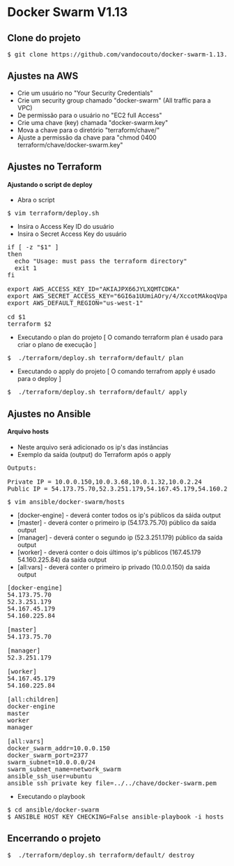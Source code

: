 # Docker Swarm V1.13

## Clone do projeto

<pre>
$ git clone https://github.com/vandocouto/docker-swarm-1.13.git
</pre>

## Ajustes na AWS

- Crie um usuário no "Your Security Credentials"
- Crie um security group chamado "docker-swarm" (All traffic para a VPC)
- De permissão para o usuário no "EC2 full Access"
- Crie uma chave (key) chamada "docker-swarm.key"
- Mova a chave para o diretório "terraform/chave/"
- Ajuste a permissão da chave para "chmod 0400 terraform/chave/docker-swarm.key"

## Ajustes no Terraform

#### Ajustando o script de deploy

- Abra o script

<pre>
$ vim terraform/deploy.sh
</pre>

- Insira o Access Key ID do usuário
- Insira o Secret Access Key do usuário

<pre>
if [ -z "$1" ]
then
  echo "Usage: must pass the terraform directory"
  exit 1
fi

export AWS_ACCESS_KEY_ID="AKIAJPX66JYLXQMTCDKA"
export AWS_SECRET_ACCESS_KEY="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"
export AWS_DEFAULT_REGION="us-west-1"

cd $1
terraform $2
</pre>


- Executando o plan do projeto [ O comando terraform plan é usado para criar o plano de execução ]

<pre>
$  ./terraform/deploy.sh terraform/default/ plan
</pre>

- Executando o apply do projeto [ O comando terrafrom apply é usado para o deploy ]

<pre>
$  ./terraform/deploy.sh terraform/default/ apply
</pre>

## Ajustes no Ansible

#### Arquivo hosts
- Neste arquivo será adicionado os ip's das instâncias
- Exemplo da saída (output) do Terraform após o apply 

<pre>
Outputs:

Private IP = 10.0.0.150,10.0.3.68,10.0.1.32,10.0.2.24
Public IP = 54.173.75.70,52.3.251.179,54.167.45.179,54.160.225.84
</pre>

<pre>
$ vim ansible/docker-swarm/hosts
</pre>

- [docker-engine] 	- deverá conter todos os ip's públicos da sáida output
- [master] 		- deverá conter o primeiro ip (54.173.75.70) público da saída output
- [manager] 		- deverá conter o segundo ip (52.3.251.179) público da saída output
- [worker] 		- deverá conter o dois últimos ip's públicos (167.45.179 54.160.225.84) da saída output
- [all:vars] 		- deverá conter o primeiro ip privado (10.0.0.150) da saída output

<pre>
[docker-engine]
54.173.75.70
52.3.251.179
54.167.45.179
54.160.225.84

[master]
54.173.75.70

[manager]
52.3.251.179

[worker]
54.167.45.179
54.160.225.84

[all:children]
docker-engine
master
worker
manager

[all:vars]
docker_swarm_addr=10.0.0.150
docker_swarm_port=2377
swarm_subnet=10.0.0.0/24
swarm_subnet_name=network_swarm
ansible_ssh_user=ubuntu
ansible_ssh_private_key_file=../../chave/docker-swarm.pem
</pre>

- Executando o playbook

<pre>
$ cd ansible/docker-swarm
$ ANSIBLE_HOST_KEY_CHECKING=False ansible-playbook -i hosts ./tasks/main.yml 
</pre>

## Encerrando o projeto

<pre>
$  ./terraform/deploy.sh terraform/default/ destroy
</pre>
